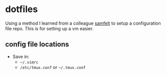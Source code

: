 # dotfiles

Using a method I learned from a colleague [samfelt](https://github.com/samfelt/dotfiles) to setup a configuration file repo. This is for setting up a vm easier.


## config file locations
- Save in:
  - `~/.vimrc`
  - `/etc/tmux.conf` or `~/.tmux.conf`
